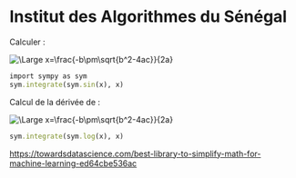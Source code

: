 
# Institut des Algorithmes du Sénégal

Calculer :

![\Large x=\frac{-b\pm\sqrt{b^2-4ac}}{2a}](https://latex.codecogs.com/svg.latex?\Large&space;lim_{x\rightarrow0}\frac{\sin(x)}{x})



```ruby
import sympy as sym
sym.integrate(sym.sin(x), x)
```


Calcul de la dérivée de :

![\Large x=\frac{-b\pm\sqrt{b^2-4ac}}{2a}](https://latex.codecogs.com/svg.latex?\Large&space;log(x))


```ruby
sym.integrate(sym.log(x), x)
```


https://towardsdatascience.com/best-library-to-simplify-math-for-machine-learning-ed64cbe536ac

